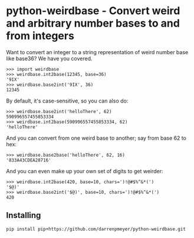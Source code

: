 # python-weirdbase - Convert weird and arbitrary number bases to and from integers

Want to convert an integer to a string representation of weird number base like base36? We have you covered.

```doctest
>>> import weirdbase
>>> weirdbase.int2base(12345, base=36)
'9IX'
>>> weirdbase.base2int('9IX', 36)
12345
```

By default, it's case-sensitive, so you can also do:

```doctest
>>> weirdbase.base2int('helloThere', 62)
590996557455853334
>>> weirdbase.int2base(590996557455853334, 62)
'helloThere'
```

And you can convert from one weird base to another; say from base 62 to hex:

```doctest
>>> weirdbase.base2base('helloThere', 62, 16)
'833A43CDEA28716'
```

And you can even make up your own set of digits to get weirder:

```doctest
>>> weirdbase.int2base(420, base=10, chars=')!@#$%^&*(')
'$@)'
>>> weirdbase.base2int('$@)', base=10, chars=')!@#$%^&*(')
420

```

## Installing

```bash
pip install pip+https://github.com/darrenpmeyer/python-weirdbase.git
```

